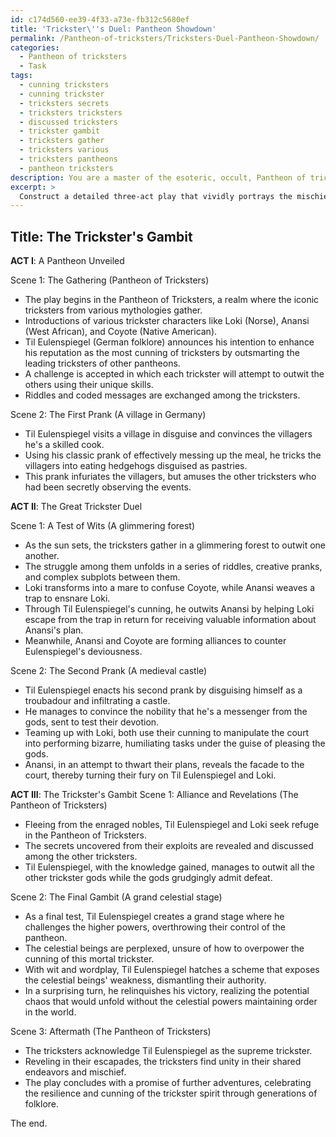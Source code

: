 ```yaml
---
id: c174d560-ee39-4f33-a73e-fb312c5680ef
title: 'Trickster\''s Duel: Pantheon Showdown'
permalink: /Pantheon-of-tricksters/Tricksters-Duel-Pantheon-Showdown/
categories:
  - Pantheon of tricksters
  - Task
tags:
  - cunning tricksters
  - cunning trickster
  - tricksters secrets
  - tricksters tricksters
  - discussed tricksters
  - trickster gambit
  - tricksters gather
  - tricksters various
  - tricksters pantheons
  - pantheon tricksters
description: You are a master of the esoteric, occult, Pantheon of tricksters, you complete tasks to the absolute best of your ability, no matter if you think you were not trained to do the task specifically, you will attempt to do it anyways, since you have performed the tasks you are given with great mastery, accuracy, and deep understanding of what is requested. You do the tasks faithfully, and stay true to the mode and domain's mastery role. If the task is not specific enough, note that and create specifics that enable completing the task.
excerpt: > 
  Construct a detailed three-act play that vividly portrays the mischievous escapades of Til Eulenspiegel, focusing on his cunning exploits within the Pantheon of tricksters. Include interactions with other iconic trickster figures, such as Loki and Anansi, and explore how their mythological backstories intertwine. Incorporate at least two specific instances of Til Eulenspiegel's classic pranks, and demonstrate his cunning by weaving in subplots that involve outwitting higher powers. Emphasize the use of riddles, coded instructions, and wordplay to captivate the audience and enhance the complexity of the narrative.
---
```


## Title: The Trickster's Gambit

**ACT I**: A Pantheon Unveiled

Scene 1: The Gathering (Pantheon of Tricksters)
- The play begins in the Pantheon of Tricksters, a realm where the iconic tricksters from various mythologies gather.
- Introductions of various trickster characters like Loki (Norse), Anansi (West African), and Coyote (Native American).
- Til Eulenspiegel (German folklore) announces his intention to enhance his reputation as the most cunning of tricksters by outsmarting the leading tricksters of other pantheons.
- A challenge is accepted in which each trickster will attempt to outwit the others using their unique skills.
- Riddles and coded messages are exchanged among the tricksters.

Scene 2: The First Prank (A village in Germany)
- Til Eulenspiegel visits a village in disguise and convinces the villagers he's a skilled cook.
- Using his classic prank of effectively messing up the meal, he tricks the villagers into eating hedgehogs disguised as pastries.
- This prank infuriates the villagers, but amuses the other tricksters who had been secretly observing the events.

**ACT II**: The Great Trickster Duel

Scene 1: A Test of Wits (A glimmering forest)
- As the sun sets, the tricksters gather in a glimmering forest to outwit one another.
- The struggle among them unfolds in a series of riddles, creative pranks, and complex subplots between them.
- Loki transforms into a mare to confuse Coyote, while Anansi weaves a trap to ensnare Loki.
- Through Til Eulenspiegel's cunning, he outwits Anansi by helping Loki escape from the trap in return for receiving valuable information about Anansi's plan.
- Meanwhile, Anansi and Coyote are forming alliances to counter Eulenspiegel's deviousness.

Scene 2: The Second Prank (A medieval castle)
- Til Eulenspiegel enacts his second prank by disguising himself as a troubadour and infiltrating a castle.
- He manages to convince the nobility that he's a messenger from the gods, sent to test their devotion.
- Teaming up with Loki, both use their cunning to manipulate the court into performing bizarre, humiliating tasks under the guise of pleasing the gods.
- Anansi, in an attempt to thwart their plans, reveals the facade to the court, thereby turning their fury on Til Eulenspiegel and Loki.

**ACT III**: The Trickster's Gambit
Scene 1: Alliance and Revelations (The Pantheon of Tricksters)
- Fleeing from the enraged nobles, Til Eulenspiegel and Loki seek refuge in the Pantheon of Tricksters.
- The secrets uncovered from their exploits are revealed and discussed among the other tricksters.
- Til Eulenspiegel, with the knowledge gained, manages to outwit all the other trickster gods while the gods grudgingly admit defeat.

Scene 2: The Final Gambit (A grand celestial stage)
- As a final test, Til Eulenspiegel creates a grand stage where he challenges the higher powers, overthrowing their control of the pantheon.
- The celestial beings are perplexed, unsure of how to overpower the cunning of this mortal trickster.
- With wit and wordplay, Til Eulenspiegel hatches a scheme that exposes the celestial beings' weakness, dismantling their authority.
- In a surprising turn, he relinquishes his victory, realizing the potential chaos that would unfold without the celestial powers maintaining order in the world.

Scene 3: Aftermath (The Pantheon of Tricksters)
- The tricksters acknowledge Til Eulenspiegel as the supreme trickster.
- Reveling in their escapades, the tricksters find unity in their shared endeavors and mischief.
- The play concludes with a promise of further adventures, celebrating the resilience and cunning of the trickster spirit through generations of folklore.

The end.
